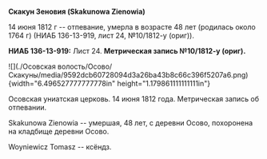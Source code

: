 **Скакун Зеновия (Skakunowa Zienowia)**

14 июня 1812 г -- отпевание, умерла в возрасте 48 лет (родилась около
1764 г) (НИАБ 136-13-919, лист 24, №10/1812-у (ориг)).

**НИАБ 136-13-919:** Лист 24. **Метрическая запись №10/1812-у (ориг).**

![](./Осовская волость/Осово/Скакуны/media/9592dcb60728094d3a26ba43b8c66c396f5207a6.png){width="6.496527777777778in"
height="1.179861111111111in"}

Осовская униатская церковь. 14 июня 1812 года. Метрическая запись об
отпевании.

Skakunowa Zienowia -- умершая, 48 лет, с деревни Осово, похоронена на
кладбище деревни Осово.

Woyniewicz Tomasz -- ксёндз.
